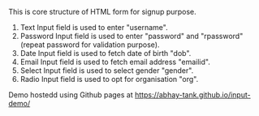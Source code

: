 This is core structure of HTML form for signup purpose.

1. Text Input field is used to enter "username".
2. Password Input field is used to enter "password" and "rpassword" (repeat password for validation purpose).
3. Date Input field is used to fetch date of birth "dob".
4. Email Input field is used to fetch email address "emailid".
5. Select Input field is used to select gender "gender".
6. Radio Input field is used to opt for organisation "org".

Demo hostedd using Github pages at https://abhay-tank.github.io/input-demo/
